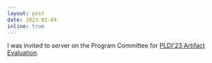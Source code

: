 ```yaml
---
layout: post
date: 2023-01-04
inline: true
---
```


I was invited to server on the Program Committee for [PLDI'23 Artifact Evaluation](https://pldi23.sigplan.org/track/pldi-2023-pldi-research-artifacts).
